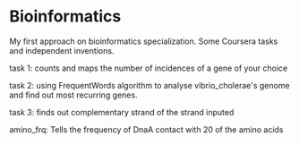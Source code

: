 # Bioinformatics

My first approach on bioinformatics specialization. Some Coursera tasks and independent inventions.

task 1: counts and maps the number of incidences of a gene of your choice

task 2: using FrequentWords algorithm to analyse vibrio_cholerae's genome and find out most recurring genes.

task 3: finds out complementary strand of the strand inputed

amino_frq: Tells the frequency of DnaA contact with 20 of the amino acids 